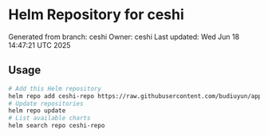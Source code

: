 # Helm Repository for ceshi
Generated from branch: ceshi
Owner: ceshi
Last updated: Wed Jun 18 14:47:21 UTC 2025

## Usage
```bash
# Add this Helm repository
helm repo add ceshi-repo https://raw.githubusercontent.com/budiuyun/appStore/helm-ceshi/
# Update repositories
helm repo update
# List available charts
helm search repo ceshi-repo
```

